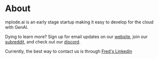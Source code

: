 # About
mplode.ai is an early stage startup making it easy to develop for the cloud with GenAI.

Dying to learn more? Sign up for email updates on our [website](https://mplode.ai), join our [subreddit](https://reddit.com/r/mplodeai), and check out our [discord](https://discord.gg/mplodeai).

Currently, the best way to contact us is through [Fred's Linkedin](https://www.linkedin.com/in/frederick-weitendorf-40b505b6/)
